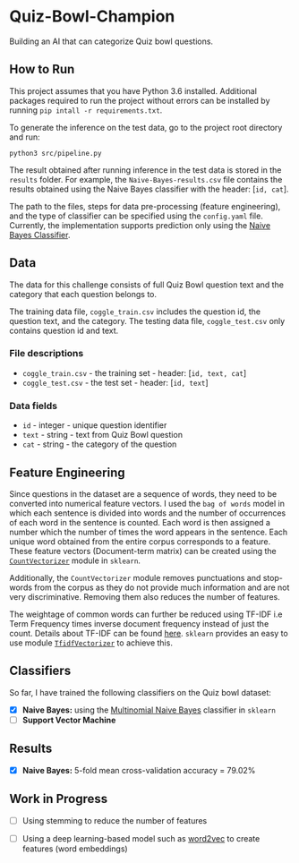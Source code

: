 # Quiz-Bowl-Champion

Building an AI that can categorize Quiz bowl questions.

## How to Run

This project assumes that you have Python 3.6 installed. Additional packages required to run the project without errors can be installed by running `pip intall -r requirements.txt`.


To generate the inference on the test data, go to the project root directory and run:
```
python3 src/pipeline.py
```

The result obtained after running inference in the test data is stored in the `results` folder. For example, the `Naive-Bayes-results.csv` file contains the results obtained using the Naive Bayes classifier with the header: [`id, cat`].  

The path to the files, steps for data pre-processing (feature engineering), and the type of classifier can be specified using the `config.yaml` file. Currently, the implementation supports prediction only using the [Naive Bayes Classifier](https://scikit-learn.org/stable/modules/generated/sklearn.naive_bayes.MultinomialNB.html).

## Data
The data for this challenge consists of full Quiz Bowl question text and the category that each question belongs to.  

The training data file, `coggle_train.csv` includes the question id, the question text, and the category.  The testing data file, `coggle_test.csv` only contains question id and text.  

### File descriptions
- `coggle_train.csv` - the training set - header: [`id, text, cat`]
- `coggle_test.csv` - the test set - header: [`id, text`]

### Data fields
- `id` - integer - unique question identifier
- `text` - string - text from Quiz Bowl question
- `cat` - string - the category of the question

## Feature Engineering
Since questions in the dataset are a sequence of words, they need to be converted into numerical feature vectors. I used the `bag of words` model in which each sentence is divided into words and the number of occurrences of each word in the sentence is counted. Each word is then assigned a number which the number of times the word appears in the sentence. Each unique word obtained from the entire corpus corresponds to a feature. These feature vectors (Document-term matrix) can be created using the [`CountVectorizer`](https://scikit-learn.org/stable/modules/generated/sklearn.feature_extraction.text.CountVectorizer.html) module in `sklearn`.  

Additionally, the `CountVectorizer` module removes punctuations and stop-words from the corpus as they do not provide much information and are not very discriminative. Removing them also reduces the number of features.  

The weightage of common words can further be reduced using TF-IDF i.e Term Frequency times inverse document frequency instead of just the count. Details about TF-IDF can be found [here](http://www.tfidf.com/). `sklearn` provides an easy to use module [`TfidfVectorizer`](https://scikit-learn.org/stable/modules/generated/sklearn.feature_extraction.text.TfidfVectorizer.html) to achieve this.  

## Classifiers
So far, I have trained the following classifiers on the Quiz bowl dataset:
- [x] **Naive Bayes:** using the [Multinomial Naive Bayes](https://scikit-learn.org/stable/modules/generated/sklearn.naive_bayes.MultinomialNB.html) classifier in `sklearn`
- [ ] **Support Vector Machine**

## Results
- [x] **Naive Bayes:** 5-fold mean cross-validation accuracy = 79.02%

## Work in Progress
- [ ] Using stemming to reduce the number of features
- [ ] Using a deep learning-based model such as [word2vec](https://www.tensorflow.org/tutorials/representation/word2vec) to create features (word embeddings)



